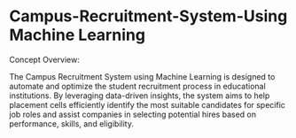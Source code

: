 # Campus-Recruitment-System-Using Machine Learning

Concept Overview:

The Campus Recruitment System using Machine Learning is designed to automate and optimize the student recruitment process in educational institutions. By leveraging data-driven insights, the system aims to help placement cells efficiently identify the most suitable candidates for specific job roles and assist companies in selecting potential hires based on performance, skills, and eligibility.
